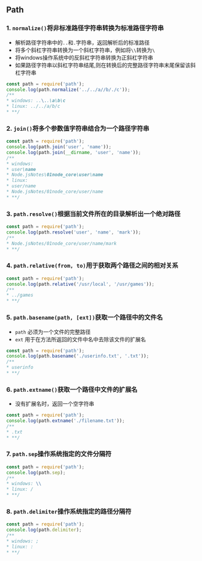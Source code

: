 ## Path
### 1. `normalize()`将非标准路径字符串转换为标准路径字符串
+ 解析路径字符串中的`..`和`.`字符串，返回解析后的标准路径
+ 将多个斜杠字符串转换为一个斜杠字符串，例如将`\\`转换为`\`
+ 将windows操作系统中的反斜杠字符串转换为正斜杠字符串
+ 如果路径字符串以斜杠字符串结尾,则在转换后的完整路径字符串末尾保留该斜杠字符串
```javascript
const path = require('path');
console.log(path.normalize('../../a//b/./c'));
/**
* windows: ..\..\a\b\c
* linux: ../../a/b/c
* **/
```

### 2. `join()`将多个参数值字符串结合为一个路径字符串
```javascript
const path = require('path');
console.log(path.join('user', 'name'));
console.log(path.join(__dirname, 'user', 'name'));
/**
* windows: 
* user\name
* Node.jsNotes\01node_core\user\name
* linux:
* user/name
* Node.jsNotes/01node_core/user/name
* **/
```

### 3. `path.resolve()`根据当前文件所在的目录解析出一个绝对路径
```javascript
const path = require('path');
console.log(path.resolve('user', 'name', 'mark'));
/**
* Node.jsNotes/01node_core/user/name/mark
* **/
```

### 4. `path.relative(from, to)`用于获取两个路径之间的相对关系
```javascript
const path = require('path');
console.log(path.relative('/usr/local', '/usr/games'));
/**
* ../games
* **/
```

### 5. `path.basename(path, [ext])`获取一个路径中的文件名
+ `path` 必须为一个文件的完整路径
+ `ext` 用于在方法所返回的文件中名中去除该文件的扩展名
```javascript
const path = require('path');
console.log(path.basename('./userinfo.txt', '.txt'));
/**
* userinfo
* **/
```

### 6. `path.extname()`获取一个路径中文件的扩展名
+ 没有扩展名时，返回一个空字符串
```javascript
const path = require('path');
console.log(path.extname('./filename.txt'));
/**
* .txt
* **/
```

### 7. `path.sep`操作系统指定的文件分隔符
```javascript
const path = require('path');
console.log(path.sep);
/**
* windows: \\
* linux: /
* **/
```

### 8. `path.delimiter`操作系统指定的路径分隔符
```javascript
const path = require('path');
console.log(path.delimiter);
/**
* windows: ;
* linux: :
* **/
```
